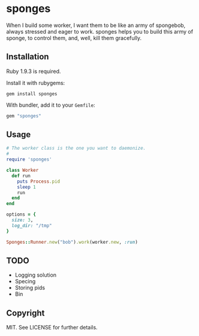# sponges

When I build some worker, I want them to be like an army of spongebob, always
stressed and eager to work. sponges helps you to build this army of sponge, to
control them, and, well, kill them gracefully.

## Installation

Ruby 1.9.3 is required.

Install it with rubygems:

    gem install sponges

With bundler, add it to your `Gemfile`:

``` ruby
gem "sponges"
```

## Usage
``` ruby
# The worker class is the one you want to daemonize.
#
require 'sponges'

class Worker
  def run
    puts Process.pid
    sleep 1
    run
  end
end

options = {
  size: 3,
  log_dir: "/tmp"
}

Sponges::Runner.new("bob").work(worker.new, :run)
```

## TODO

* Logging solution
* Specing
* Storing pids
* Bin

## Copyright

MIT. See LICENSE for further details.
